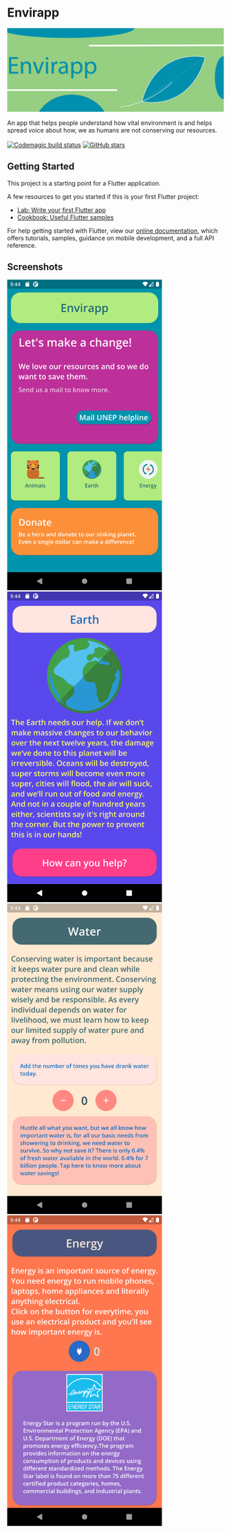 # Envirapp
<img src= "screenshots/envirapp.png">

An app that helps people understand how vital environment is and helps spread voice about how, we as humans are not conserving our resources.<br> <br>
[![Codemagic build status](https://api.codemagic.io/apps/5f36e976177fb1001d5baa0e/5f36e976177fb1001d5baa0d/status_badge.svg)](https://codemagic.io/apps/5f36e976177fb1001d5baa0e/5f36e976177fb1001d5baa0d/latest_build)
[![GitHub stars](https://img.shields.io/github/stars/ameysunu/envirapp?logo=github)](https://github.com/ameysunu/envirapp/stargazers)

## Getting Started

This project is a starting point for a Flutter application.

A few resources to get you started if this is your first Flutter project:

- [Lab: Write your first Flutter app](https://flutter.dev/docs/get-started/codelab)
- [Cookbook: Useful Flutter samples](https://flutter.dev/docs/cookbook)

For help getting started with Flutter, view our
[online documentation](https://flutter.dev/docs), which offers tutorials,
samples, guidance on mobile development, and a full API reference.

## Screenshots
<img src= "screenshots/home.png" width="360" height="720" >   <img src= "screenshots/earth.png" width="360" height="720" >   <img src= "screenshots/water.png" width="360" height="720" >   <img src= "screenshots/energy.png" width="360" height="720" > 
